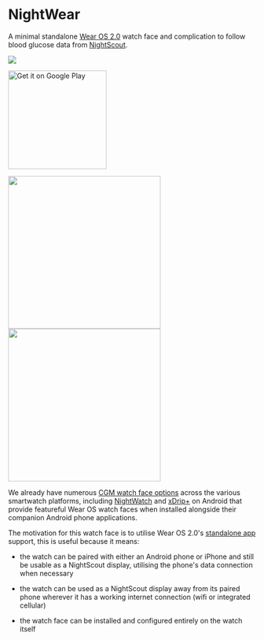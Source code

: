 # NightWear

A minimal standalone [Wear OS 2.0](https://wearos.google.com) watch face and complication to follow blood glucose data from [NightScout](http://www.nightscout.info/).

<img src="/assets/photo/7II02989_1024x500.jpg">

<a href='https://play.google.com/store/apps/details?id=im.rah.nightwear&utm_source=github&pcampaignid=MKT-Other-global-all-co-prtnr-py-PartBadge-Mar2515-1'><img alt='Get it on Google Play' src='https://play.google.com/intl/en_gb/badges/images/generic/en_badge_web_generic.png' width="200"/></a>

<img src="/app/src/main/res/drawable-nodpi/preview_circle.png" width="310" height="310"> <img src="/app/src/main/res/drawable-nodpi/preview_square.png" width="310" height="310">

We already have numerous [CGM watch face options](http://www.nightscout.info/wiki/cgm-watchfaces) across the various smartwatch platforms, including [NightWatch](https://github.com/StephenBlackWasAlreadyTaken/NightWatch) and [xDrip+](https://github.com/NightscoutFoundation/xDrip) on Android that provide featureful Wear OS watch faces when installed alongside their companion Android phone applications.

The motivation for this watch face is to utilise Wear OS 2.0's [standalone app](https://developer.android.com/training/wearables/apps/standalone-apps) support, this is useful because it means:

- the watch can be paired with either an Android phone or iPhone and still be usable as a NightScout display, utilising the phone's data connection when necessary

- the watch can be used as a NightScout display away from its paired phone wherever it has a working internet connection (wifi or integrated cellular)

- the watch face can be installed and configured entirely on the watch itself

